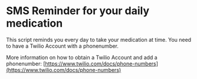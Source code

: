 # SMS Reminder for your daily medication

This script reminds you every day to take your medication at time. You need to have a Twilio Account with a phonenumber.

More information on how to obtain a Twilio Account and add a phonenumber: [https://www.twilio.com/docs/phone-numbers](https://www.twilio.com/docs/phone-numbers)